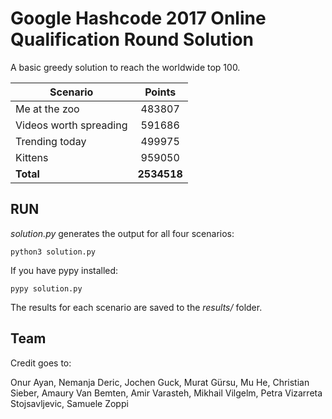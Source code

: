 # Google Hashcode 2017 Online Qualification Round Solution

A basic greedy solution to reach the worldwide top 100.

| Scenario                | Points        |
| ----------------------- |:-------------:|
| Me at the zoo           | 483807        |
| Videos worth spreading  | 591686        |
| Trending today          | 499975        |
| Kittens                 | 959050        |
| **Total**               | **2534518**   |

## RUN

*solution.py* generates the output for all four scenarios:

    python3 solution.py
    
If you have pypy installed:

    pypy solution.py
    
The results for each scenario are saved to the *results/* folder.

## Team

Credit goes to:

Onur Ayan, Nemanja Deric, Jochen Guck, Murat Gürsu, Mu He, Christian Sieber, Amaury Van Bemten, Amir Varasteh, Mikhail Vilgelm, Petra Vizarreta Stojsavljevic, Samuele Zoppi
